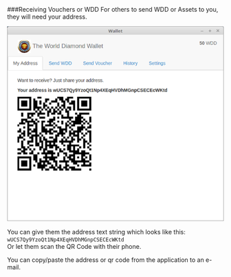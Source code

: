 <a name="Receiving">
###Receiving Vouchers or WDD
For others to send WDD or Assets to you, they will need your address.  

<a href="" target="_blank"><img src="Receiving.png"/></a>


You can give them the address text string which looks like this:   
```wUCS7Qy9YzoQt1Np4XEqHVDhMGnpCSECEcWKtd```   
Or let them scan the QR Code with their phone.  

You can copy/paste the address or qr code from the application to an e-mail.  

